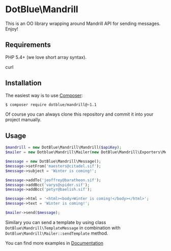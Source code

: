 DotBlue\Mandrill
================
This is an OO library wrapping around Mandrill API for sending messages. Enjoy!

Requirements
------------
PHP 5.4+ (we love short array syntax).

curl

Installation
------------
The easiest way is to use [Composer](http://getcomposer.org/):
```sh
$ composer require dotblue/mandrill@~1.1
```
Of course you can always clone this repository and commit it into your project manually.

Usage
-----
```php
$mandrill = new DotBlue\Mandrill\Mandrill($apiKey);
$mailer = new Dotblue\Mandrill\Mailer(new DotBlue\Mandrill\Exporters\MessageExporter(), $mandrill);

$message = new DotBlue\Mandrill\Message();
$message->setFrom('maesters@citadel.sif');
$message->subject = 'Winter is coming!';

$message->addTo('jeoffrey@baratheon.sif');
$message->addBcc('varys@spider.sif');
$message->addBcc('petyr@baelish.sif');

$message->html = '<html><body>Winter is coming!</body></html>';
$message->text = 'Winter is coming!';

$mailer->send($message);
```
Similary you can send a template by using class `DotBlue\Mandrill\TemplateMessage` in combination
with `DotBlue\Mandrill\Mailer::sendTemplate` method.

You can find more examples in [Documentation](docs/en)
